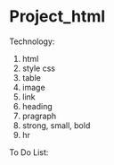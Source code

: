 # Project_html
Technology:
1. html
2. style css
3. table
4. image
5. link
6. heading 
7. pragraph
8. strong, small, bold
9. hr

To Do List:

